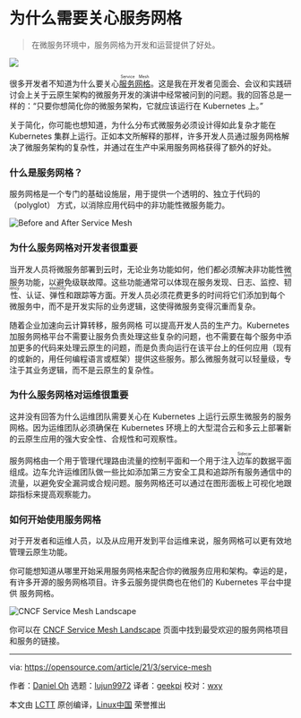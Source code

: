 [#]: subject: (Why you should care about service mesh)
[#]: via: (https://opensource.com/article/21/3/service-mesh)
[#]: author: (Daniel Oh https://opensource.com/users/daniel-oh)
[#]: collector: (lujun9972)
[#]: translator: (geekpi)
[#]: reviewer: (wxy)
[#]: publisher: ( )
[#]: url: ( )

为什么需要关心服务网格
======

> 在微服务环境中，服务网格为开发和运营提供了好处。

![](https://img.linux.net.cn/data/attachment/album/202104/02/201409os5r13omp5p5bssb.jpg)

很多开发者不知道为什么要关心<ruby>[服务网格][2]<rt>Service Mesh</rt></ruby>。这是我在开发者见面会、会议和实践研讨会上关于云原生架构的微服务开发的演讲中经常被问到的问题。我的回答总是一样的：“只要你想简化你的微服务架构，它就应该运行在 Kubernetes 上。”

关于简化，你可能也想知道，为什么分布式微服务必须设计得如此复杂才能在 Kubernetes 集群上运行。正如本文所解释的那样，许多开发人员通过服务网格解决了微服务架构的复杂性，并通过在生产中采用服务网格获得了额外的好处。

### 什么是服务网格？

服务网格是一个专门的基础设施层，用于提供一个透明的、独立于代码的 （polyglot） 方式，以消除应用代码中的非功能性微服务能力。

![Before and After Service Mesh][3]

### 为什么服务网格对开发者很重要

当开发人员将微服务部署到云时，无论业务功能如何，他们都必须解决非功能性微服务功能，以避免级联故障。这些功能通常可以体现在服务发现、日志、监控、<ruby>韧性<rt>resiliency</rt></ruby>、认证、<ruby>弹性<rt>elasticity</rt></ruby>和跟踪等方面。开发人员必须花费更多的时间将它们添加到每个微服务中，而不是开发实际的业务逻辑，这使得微服务变得沉重而复杂。

随着企业加速向云计算转移，服务网格 可以提高开发人员的生产力。Kubernetes 加服务网格平台不需要让服务负责处理这些复杂的问题，也不需要在每个服务中添加更多的代码来处理云原生的问题，而是负责向运行在该平台上的任何应用（现有的或新的，用任何编程语言或框架）提供这些服务。那么微服务就可以轻量级，专注于其业务逻辑，而不是云原生的复杂性。

### 为什么服务网格对运维很重要

这并没有回答为什么运维团队需要关心在 Kubernetes 上运行云原生微服务的服务网格。因为运维团队必须确保在 Kubernetes 环境上的大型混合云和多云上部署新的云原生应用的强大安全性、合规性和可观察性。

服务网格由一个用于管理代理路由流量的控制平面和一个用于注入<ruby>边车<rt>Sidecar</rt></ruby>的数据平面组成。边车允许运维团队做一些比如添加第三方安全工具和追踪所有服务通信中的流量，以避免安全漏洞或合规问题。服务网格还可以通过在图形面板上可视化地跟踪指标来提高观察能力。

### 如何开始使用服务网格

对于开发者和运维人员，以及从应用开发到平台运维来说，服务网格可以更有效地管理云原生功能。

你可能想知道从哪里开始采用服务网格来配合你的微服务应用和架构。幸运的是，有许多开源的服务网格项目。许多云服务提供商也在他们的 Kubernetes 平台中提供 服务网格。

![CNCF Service Mesh Landscape][5]

你可以在 [CNCF Service Mesh Landscape][6] 页面中找到最受欢迎的服务网格项目和服务的链接。

--------------------------------------------------------------------------------

via: https://opensource.com/article/21/3/service-mesh

作者：[Daniel Oh][a]
选题：[lujun9972][b]
译者：[geekpi](https://github.com/geekpi)
校对：[wxy](https://github.com/wxy)

本文由 [LCTT](https://github.com/LCTT/TranslateProject) 原创编译，[Linux中国](https://linux.cn/) 荣誉推出

[a]: https://opensource.com/users/daniel-oh
[b]: https://github.com/lujun9972
[1]: https://opensource.com/sites/default/files/styles/image-full-size/public/lead-images/data_analytics_cloud.png?itok=eE4uIoaB (Net catching 1s and 0s or data in the clouds)
[2]: https://www.redhat.com/en/topics/microservices/what-is-a-service-mesh
[3]: https://opensource.com/sites/default/files/uploads/vm-vs-service-mesh.png (Before and After Service Mesh)
[4]: https://creativecommons.org/licenses/by-sa/4.0/
[5]: https://opensource.com/sites/default/files/uploads/service-mesh-providers.png (CNCF Service Mesh Landscape)
[6]: https://landscape.cncf.io/card-mode?category=service-mesh&grouping=category
